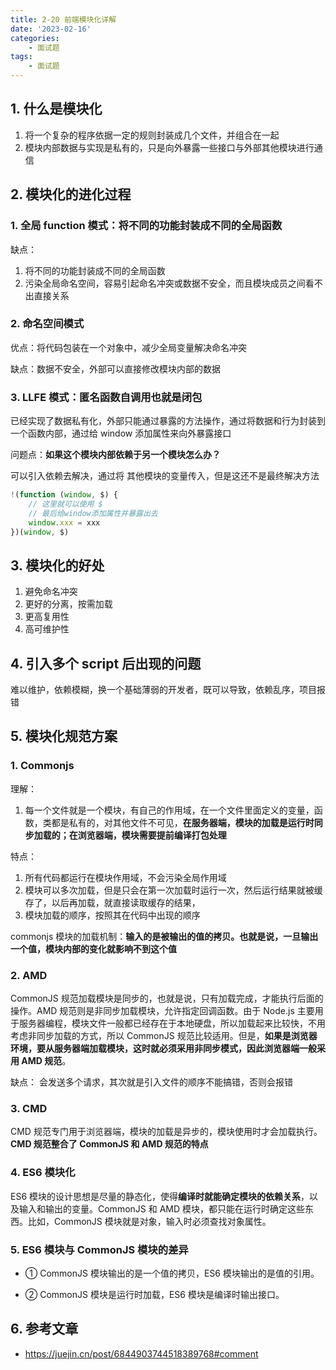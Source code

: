 ```yaml
---
title: 2-20 前端模块化详解
date: '2023-02-16'
categories:
    - 面试题
tags:
    - 面试题
---
```


## 1. 什么是模块化

1. 将一个复杂的程序依据一定的规则封装成几个文件，并组合在一起
2. 模块内部数据与实现是私有的，只是向外暴露一些接口与外部其他模块进行通信

## 2. 模块化的进化过程

### 1. **全局 function 模式：将不同的功能封装成不同的全局函数**

缺点：

1.  将不同的功能封装成不同的全局函数
2.  污染全局命名空间，容易引起命名冲突或数据不安全，而且模块成员之间看不出直接关系

### 2. **命名空间模式**

优点：将代码包装在一个对象中，减少全局变量解决命名冲突

缺点：数据不安全，外部可以直接修改模块内部的数据

### 3. **LLFE 模式：匿名函数自调用也就是闭包**

已经实现了数据私有化，外部只能通过暴露的方法操作，通过将数据和行为封装到一个函数内部，通过给 window 添加属性来向外暴露接口

问题点：**如果这个模块内部依赖于另一个模块怎么办？**

可以引入依赖去解决，通过将 其他模块的变量传入，但是这还不是最终解决方法

```js
!(function (window, $) {
    // 这里就可以使用 $
    // 最后给window添加属性并暴露出去
    window.xxx = xxx
})(window, $)
```

## 3. 模块化的好处

1. 避免命名冲突
2. 更好的分离，按需加载
3. 更高复用性
4. 高可维护性

## 4. 引入多个 script 后出现的问题

难以维护，依赖模糊，换一个基础薄弱的开发者，既可以导致，依赖乱序，项目报错

## 5. 模块化规范方案

### 1. Commonjs

理解：

1. 每一个文件就是一个模块，有自己的作用域，在一个文件里面定义的变量，函数，类都是私有的，对其他文件不可见，**在服务器端，模块的加载是运行时同步加载的；在浏览器端，模块需要提前编译打包处理**

特点：

1. 所有代码都运行在模块作用域，不会污染全局作用域
2. 模块可以多次加载，但是只会在第一次加载时运行一次，然后运行结果就被缓存了，以后再加载，就直接读取缓存的结果，
3. 模块加载的顺序，按照其在代码中出现的顺序

commonjs 模块的加载机制：**输入的是被输出的值的拷贝。也就是说，一旦输出一个值，模块内部的变化就影响不到这个值**

### 2. AMD

CommonJS 规范加载模块是同步的，也就是说，只有加载完成，才能执行后面的操作。AMD 规范则是非同步加载模块，允许指定回调函数。由于 Node.js 主要用于服务器编程，模块文件一般都已经存在于本地硬盘，所以加载起来比较快，不用考虑非同步加载的方式，所以 CommonJS 规范比较适用。但是，**如果是浏览器环境，要从服务器端加载模块，这时就必须采用非同步模式，因此浏览器端一般采用 AMD 规范**。

缺点：
会发送多个请求，其次就是引入文件的顺序不能搞错，否则会报错

### 3. CMD

CMD 规范专门用于浏览器端，模块的加载是异步的，模块使用时才会加载执行。**CMD 规范整合了 CommonJS 和 AMD 规范的特点**

### 4. ES6 模块化

ES6 模块的设计思想是尽量的静态化，使得**编译时就能确定模块的依赖关系**，以及输入和输出的变量。CommonJS 和 AMD 模块，都只能在运行时确定这些东西。比如，CommonJS 模块就是对象，输入时必须查找对象属性。

### 5. ES6 模块与 CommonJS 模块的差异

-   ① CommonJS 模块输出的是一个值的拷贝，ES6 模块输出的是值的引用。

-   ② CommonJS 模块是运行时加载，ES6 模块是编译时输出接口。

## 6. 参考文章

-   https://juejin.cn/post/6844903744518389768#comment
